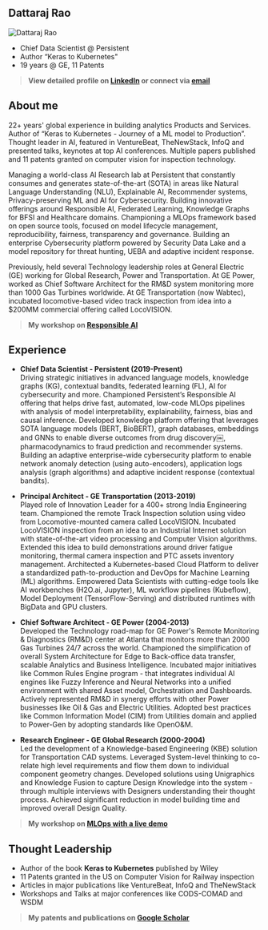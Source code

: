 ## Dattaraj Rao
![Dattaraj Rao](https://avatars.githubusercontent.com/u/4393501?v=4)

- Chief Data Scientist @ Persistent 
- Author “Keras to Kubernetes"
- 19 years @ GE, 11 Patents
> **View detailed profile on <a href='https://www.linkedin.com/in/dattarajrao'>LinkedIn</a> or connect via <a href='mailto:dattarajrao@yahoo.com' target='_blank'>email</a>**

## About me
22+ years' global experience in building analytics Products and Services. Author of “Keras to Kubernetes - Journey of a ML model to Production”. Thought leader in AI, featured in VentureBeat, TheNewStack, InfoQ and presented talks, keynotes at top AI conferences. Multiple papers published and 11 patents granted on computer vision for inspection technology.

Managing a world-class AI Research lab at Persistent that constantly consumes and generates state-of-the-art (SOTA) in areas like Natural Language Understanding (NLU), Explainable AI, Recommender systems, Privacy-preserving ML and AI for Cybersecurity. Building innovative offerings around Responsible AI, Federated Learning, Knowledge Graphs for BFSI and Healthcare domains. Championing a MLOps framework based on open source tools, focused on model lifecycle management, reproducibility, fairness, transparency and governance. Building an enterprise Cybersecurity platform powered by Security Data Lake and a model repository for threat hunting, UEBA and adaptive incident response.

Previously, held several Technology leadership roles at General Electric (GE) working for Global Research, Power and Transportation. At GE Power, worked as Chief Software Architect for the RM&D system monitoring more than 1000 Gas Turbines worldwide. At GE Transportation (now Wabtec), incubated locomotive-based video track inspection from idea into a $200MM commercial offering called LocoVISION.

> **My workshop on <a href='https://youtu.be/ckgdVVDs7BM' target='_blank'>Responsible AI</a>**

## Experience
- **Chief Data Scientist - Persistent (2019-Present)** <br/>
Driving strategic initiatives in advanced language models, knowledge graphs (KG), contextual bandits, federated learning (FL), AI for cybersecurity and more. Championed Persistent’s Responsible AI offering that helps drive fast, automated, low-code MLOps pipelines with analysis of model interpretability, explainability, fairness, bias and causal inference. Developed knowledge platform offering that leverages SOTA language models (BERT, BioBERT), graph databases, embeddings and GNNs to enable diverse outcomes from drug discovery￼, pharmacodynamics to fraud prediction and recommender systems. Building an adaptive enterprise-wide cybersecurity platform to enable network anomaly detection (using auto-encoders), application logs analysis (graph algorithms) and adaptive incident response (contextual bandits).

- **Principal Architect - GE Transportation (2013-2019)** <br/>
Played role of Innovation Leader for a 400+ strong India Engineering team. Championed the remote Track Inspection solution using video from Locomotive-mounted camera called LocoVISION. Incubated LocoVISION inspection from an idea to an Industrial Internet solution with state-of-the-art video processing and Computer Vision algorithms. Extended this idea to build demonstrations around driver fatigue monitoring, thermal camera inspection and PTC assets inventory management.
Architected a Kubernetes-based Cloud Platform to deliver a standardized path-to-production and DevOps for Machine Learning (ML) algorithms. Empowered Data Scientists with cutting-edge tools like AI workbenches (H2O.ai, Jupyter), ML workflow pipelines (Kubeflow), Model Deployment (TensorFlow-Serving) and distributed runtimes with BigData and GPU clusters.

- **Chief Software Architect - GE Power (2004-2013)** <br/>
Developed the Technology road-map for GE Power's Remote Monitoring & Diagnostics (RM&D) center at Atlanta that monitors more than 2000 Gas Turbines 24/7 across the world. Championed the simplification of overall System Architecture for Edge to Back-office data transfer, scalable Analytics and Business Intelligence. Incubated major initiatives like Common Rules Engine program - that integrates individual AI engines like Fuzzy Inference and Neural Networks into a unified environment with shared Asset model, Orchestration and Dashboards. Actively represented RM&D in synergy efforts with other Power businesses like Oil & Gas and Electric Utilities. Adopted best practices like Common Information Model (CIM) from Utilities domain and applied to Power-Gen by adopting standards like OpenO&M.

- **Research Engineer - GE Global Research (2000-2004)** <br/>
Led the development of a Knowledge-based Engineering (KBE) solution for Transportation CAD systems. Leveraged System-level thinking to co-relate high level requirements and flow them down to individual component geometry changes. Developed solutions using Unigraphics and Knowledge Fusion to capture Design Knowledge into the system - through multiple interviews with Designers understanding their thought process. Achieved significant reduction in model building time and improved overall Design Quality.

> **My workshop on <a href='https://youtu.be/BhbQLvvw88c' target='_blank'>MLOps with a live demo</a>**

## Thought Leadership
- Author of the book **Keras to Kubernetes** published by Wiley
- 11 Patents granted in the US on Computer Vision for Railway inspection
- Articles in major publications like VentureBeat, InfoQ and TheNewStack
- Workshops and Talks at major conferences like CODS-COMAD and WSDM

> **My patents and publications on <a href='https://scholar.google.com/citations?user=7eBb9KcAAAAJ' target='_blank'>Google Scholar</a>**
